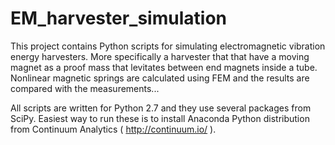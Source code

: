 # EM_harvester_simulation

This project contains Python scripts for simulating electromagnetic vibration energy harvesters. More specifically a harvester 
that that have a moving magnet as a proof mass that levitates between end magnets inside a tube. Nonlinear magnetic springs are 
calculated using FEM and the results are compared with the measurements...

All scripts are written for Python 2.7 and they use several packages from SciPy. Easiest way to run these is to install Anaconda 
Python distribution from Continuum Analytics ( http://continuum.io/ ).
